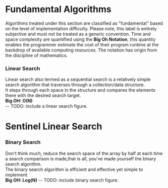 # Fundamental Algorithms
Algorithms treated under this section are classified as "fundamental" based on the level of implementation 
difficulty. Please note, this label is entirely subjective and must not be treated as a generic convention. Time and space complexity are quantified using the **Big Oh Notation**, this quantity enables the programmer estimate the cost of their program runtime at the backdrop of available computing resources. The notation has origin from the discipline of mathematics.
### Linear Search
Linear search also termed as a sequential search is a relatively simple search algorithm that traverses through a collection/data structure.  
It steps through each space in the structure and compares the elements there with the desired search target.  
**Big OH: O(N)**  
-- TODO: include a linear search figure.
# Sentinel Linear Search

### Binary Search
Don't think much, reduce the search space of the array by half at each time
a search comparison is made,that is all, you've made yourself the binary search algorithm.  
The binary search algorithm is efficient and effective yet simple to implement.  
**Big OH: Log(N)** 
-- TODO: include binary search figure.

